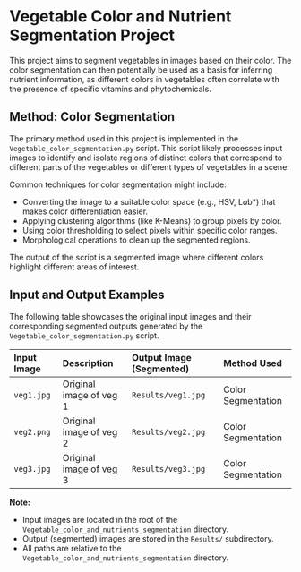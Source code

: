 # Vegetable Color and Nutrient Segmentation Project

This project aims to segment vegetables in images based on their color. The color segmentation can then potentially be used as a basis for inferring nutrient information, as different colors in vegetables often correlate with the presence of specific vitamins and phytochemicals.

## Method: Color Segmentation

The primary method used in this project is implemented in the `Vegetable_color_segmentation.py` script. This script likely processes input images to identify and isolate regions of distinct colors that correspond to different parts of the vegetables or different types of vegetables in a scene.

Common techniques for color segmentation might include:
- Converting the image to a suitable color space (e.g., HSV, L*a*b*) that makes color differentiation easier.
- Applying clustering algorithms (like K-Means) to group pixels by color.
- Using color thresholding to select pixels within specific color ranges.
- Morphological operations to clean up the segmented regions.

The output of the script is a segmented image where different colors highlight different areas of interest.

## Input and Output Examples

The following table showcases the original input images and their corresponding segmented outputs generated by the `Vegetable_color_segmentation.py` script.

| Input Image  | Description              | Output Image (Segmented) | Method Used                     |
| :----------- | :----------------------- | :----------------------- | :------------------------------ |
| `veg1.jpg`   | Original image of veg 1  | `Results/veg1.jpg`       | Color Segmentation              |
| `veg2.png`   | Original image of veg 2  | `Results/veg2.jpg`       | Color Segmentation              |
| `veg3.jpg`   | Original image of veg 3  | `Results/veg3.jpg`       | Color Segmentation              |

**Note:**
- Input images are located in the root of the `Vegetable_color_and_nutrients_segmentation` directory.
- Output (segmented) images are stored in the `Results/` subdirectory.
- All paths are relative to the `Vegetable_color_and_nutrients_segmentation` directory.
